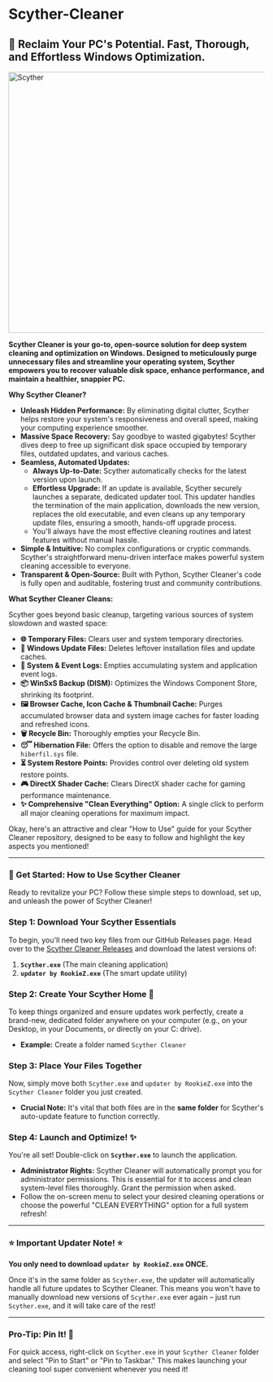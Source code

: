 # Scyther-Cleaner

## 🚀 Reclaim Your PC's Potential. Fast, Thorough, and Effortless Windows Optimization.

<img width="976" height="514" alt="Scyther" src="https://github.com/user-attachments/assets/7aaf4718-41f1-4ed3-bf5d-cbdfc1f8d74b" />


**Scyther Cleaner is your go-to, open-source solution for deep system cleaning and optimization on Windows. Designed to meticulously purge unnecessary files and streamline your operating system, Scyther empowers you to recover valuable disk space, enhance performance, and maintain a healthier, snappier PC.**

**Why Scyther Cleaner?**

* **Unleash Hidden Performance:** By eliminating digital clutter, Scyther helps restore your system's responsiveness and overall speed, making your computing experience smoother.
* **Massive Space Recovery:** Say goodbye to wasted gigabytes! Scyther dives deep to free up significant disk space occupied by temporary files, outdated updates, and various caches.
* **Seamless, Automated Updates:**
    * **Always Up-to-Date:** Scyther automatically checks for the latest version upon launch.
    * **Effortless Upgrade:** If an update is available, Scyther securely launches a separate, dedicated updater tool. This updater handles the termination of the main application, downloads the new version, replaces the old executable, and even cleans up any temporary update files, ensuring a smooth, hands-off upgrade process.
    * You'll always have the most effective cleaning routines and latest features without manual hassle.
* **Simple & Intuitive:** No complex configurations or cryptic commands. Scyther's straightforward menu-driven interface makes powerful system cleaning accessible to everyone.
* **Transparent & Open-Source:** Built with Python, Scyther Cleaner's code is fully open and auditable, fostering trust and community contributions.

**What Scyther Cleaner Cleans:**

Scyther goes beyond basic cleanup, targeting various sources of system slowdown and wasted space:

* **🌐 Temporary Files:** Clears user and system temporary directories.
* **🔄 Windows Update Files:** Deletes leftover installation files and update caches.
* **📝 System & Event Logs:** Empties accumulating system and application event logs.
* **📦 WinSxS Backup (DISM):** Optimizes the Windows Component Store, shrinking its footprint.
* **🖼️ Browser Cache, Icon Cache & Thumbnail Cache:** Purges accumulated browser data and system image caches for faster loading and refreshed icons.
* **🗑️ Recycle Bin:** Thoroughly empties your Recycle Bin.
* **😴 Hibernation File:** Offers the option to disable and remove the large `hiberfil.sys` file.
* **⏳ System Restore Points:** Provides control over deleting old system restore points.
* **🎮 DirectX Shader Cache:** Clears DirectX shader cache for gaming performance maintenance.
* **✨ Comprehensive "Clean Everything" Option:** A single click to perform all major cleaning operations for maximum impact.

Okay, here's an attractive and clear "How to Use" guide for your Scyther Cleaner repository, designed to be easy to follow and highlight the key aspects you mentioned\!

-----

### 🚀 Get Started: How to Use Scyther Cleaner

Ready to revitalize your PC? Follow these simple steps to download, set up, and unleash the power of Scyther Cleaner\!

### Step 1: Download Your Scyther Essentials

To begin, you'll need two key files from our GitHub Releases page. Head over to the [Scyther Cleaner Releases](https://github.com/RookieEnough/Scyther-Cleaner/releases) and download the latest versions of:

1.  **`Scyther.exe`** (The main cleaning application)
2.  **`updater by RookieZ.exe`** (The smart update utility)

### Step 2: Create Your Scyther Home 📂

To keep things organized and ensure updates work perfectly, create a brand-new, dedicated folder anywhere on your computer (e.g., on your Desktop, in your Documents, or directly on your C: drive).

  * **Example:** Create a folder named `Scyther Cleaner`

### Step 3: Place Your Files Together

Now, simply move both `Scyther.exe` and `updater by RookieZ.exe` into the `Scyther Cleaner` folder you just created.

  * **Crucial Note:** It's vital that both files are in the **same folder** for Scyther's auto-update feature to function correctly.

### Step 4: Launch and Optimize\! ✨

You're all set\! Double-click on **`Scyther.exe`** to launch the application.

  * **Administrator Rights:** Scyther Cleaner will automatically prompt you for administrator permissions. This is essential for it to access and clean system-level files thoroughly. Grant the permission when asked.
  * Follow the on-screen menu to select your desired cleaning operations or choose the powerful "CLEAN EVERYTHING" option for a full system refresh\!

-----

### ⭐ Important Updater Note\! ⭐

**You only need to download `updater by RookieZ.exe` ONCE.**

Once it's in the same folder as `Scyther.exe`, the updater will automatically handle all future updates to Scyther Cleaner. This means you won't have to manually download new versions of `Scyther.exe` ever again – just run `Scyther.exe`, and it will take care of the rest\!

-----

### Pro-Tip: Pin It\! 📌

For quick access, right-click on `Scyther.exe` in your `Scyther Cleaner` folder and select "Pin to Start" or "Pin to Taskbar." This makes launching your cleaning tool super convenient whenever you need it\!
